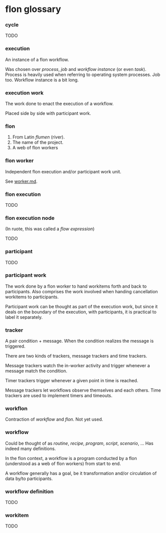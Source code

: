 
# flon glossary


### cycle

TODO

### execution

An instance of a flon workflow.

Was chosen over _process_, _job_ and _workflow instance_ (or even _task_). Process is heavily used when referring to operating system processes. Job too. Workflow instance is a bit long.

### execution work

The work done to enact the execution of a workflow.

Placed side by side with participant work.

### flon

1. From Latin _flumen_ (river).
2. The name of the project.
3. A web of flon workers

### flon worker

Independent flon execution and/or participant work unit.

See [worker.md](worker.md).

### flon execution

TODO

### flon execution node

(In ruote, this was called a _flow expression_)

TODO

### participant

TODO

### participant work

The work done by a flon worker to hand workitems forth and back to participants. Also comprises the work involved when handing cancellation workitems to participants.

Participant work can be thought as part of the execution work, but since it deals on the boundary of the execution, with participants, it is practical to label it separately.

### tracker

A pair condition + message. When the condition realizes the message is triggered.

There are two kinds of trackers, message trackers and time trackers.

Message trackers watch the in-worker activity and trigger whenever a message match the condition.

Timer trackers trigger whenever a given point in time is reached.

Message trackers let workflows observe themselves and each others. Time trackers are used to implement timers and timeouts.

### workflon

Contraction of _workflow_ and _flon_. Not yet used.

### workflow

Could be thought of as _routine_, _recipe_, _program_, _script_, _scenario_, ... Has indeed many definitions.

In the flon context, a workflow is a program conducted by a flon (understood as a web of flon workers) from start to end.

A workflow generally has a goal, be it transformation and/or circulation of data by/to participants.

### workflow definition

TODO

### workitem

TODO

